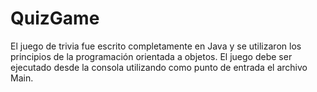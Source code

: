 # QuizGame
El juego de trivia fue escrito completamente en Java y se utilizaron los principios de la programación orientada a objetos. 
El juego debe ser ejecutado desde la consola utilizando como punto de entrada el archivo Main.
